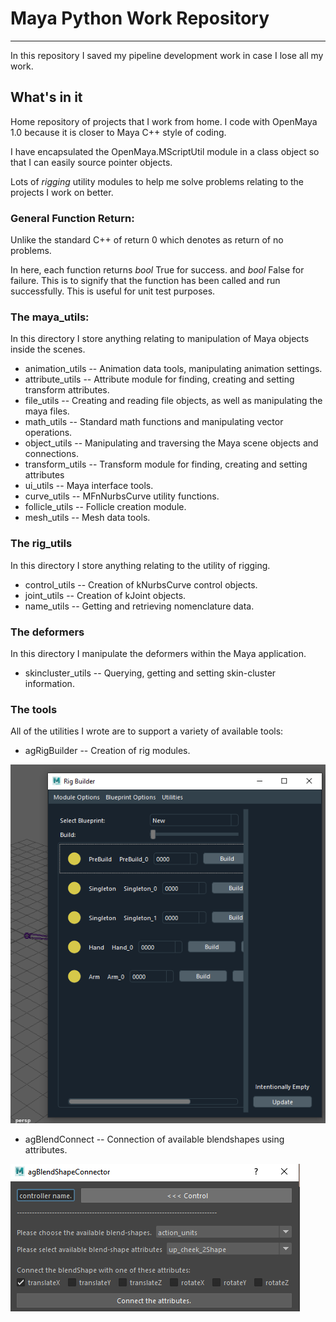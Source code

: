 # Maya Python Work Repository
---


In this repository I saved my pipeline development work in case I lose all my work.

## What's in it

Home repository of projects that I work from home. I code with OpenMaya 1.0 because it is closer to Maya C++ style of coding.

I have encapsulated the OpenMaya.MScriptUtil module in a class object so that I can easily source pointer objects.

Lots of _rigging_ utility modules to help me solve problems relating to the projects I work on better.

### General Function Return:

  Unlike the standard C++ of return 0 which denotes as return of no problems.

  In here, each function returns _bool_ True for success. and _bool_ False for failure. This is to signify that the function has been called and run successfully. This is useful for unit test purposes.

### The maya_utils:

In this directory I store anything relating to manipulation of Maya objects inside the scenes.

* animation_utils  -- Animation data tools, manipulating animation settings.
* attribute_utils  -- Attribute module for finding, creating and setting transform attributes.
* file_utils       -- Creating and reading file objects, as well as manipulating the maya files.
* math_utils       -- Standard math functions and manipulating vector operations.
* object_utils     --  Manipulating and traversing the Maya scene objects and connections.
* transform_utils  --  Transform module for finding, creating and setting attributes
* ui_utils -- Maya interface tools.
* curve_utils -- MFnNurbsCurve utility functions.
* follicle_utils -- Follicle creation module.
* mesh_utils -- Mesh data tools.

### The rig_utils

In this directory I store anything relating to the utility of rigging.

* control_utils -- Creation of kNurbsCurve control objects.
* joint_utils -- Creation of kJoint objects.
* name_utils -- Getting and retrieving nomenclature data.

### The deformers

In this directory I manipulate the deformers within the Maya application.

* skincluster_utils -- Querying, getting and setting skin-cluster information.

### The tools

All of the utilities I wrote are to support a variety of available tools:

* agRigBuilder -- Creation of rig modules.

![Rig Builder](./ui_tools/agRigBuillder.PNG)
* agBlendConnect -- Connection of available blendshapes using attributes.

![Blend Shape Connector](./ui_tools/agBlendConnect.PNG)
